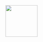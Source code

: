 <div id="header" align="center" height="50px">
  <img src="https://media.giphy.com/media/CuuSHzuc0O166MRfjt/giphy.gif" width="100"/>
</div>
